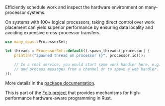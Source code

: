 Efficiently schedule work and inspect the hardware environment on many-processor systems.

On systems with 100+ logical processors, taking direct control over work placement can yield 
superior performance by ensuring data locality and avoiding expensive cross-processor transfers.

```rust
use many_cpus::ProcessorSet;

let threads = ProcessorSet::default().spawn_threads(|processor| {
    println!("Spawned thread on processor {}", processor.id());

    // In a real service, you would start some work handler here, e.g. to read
    // and process messages from a channel or to spawn a web handler.
});
```

More details in the [package documentation](https://docs.rs/many_cpus/).

This is part of the [Folo project](https://github.com/folo-rs/folo) that provides mechanisms for
high-performance hardware-aware programming in Rust.